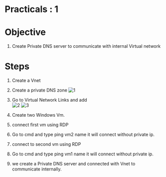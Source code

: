 # Practicals : 1

   # Objective

   1. Create Private DNS server to communicate with internal Virtual network


   # Steps
        
   1. Create a Vnet 
   2. Create a private DNS zone
     ![1](https://user-images.githubusercontent.com/70442264/153826658-8e11433d-6aa8-43a8-8f00-8330efe48e6b.png)
   3. Go to Virtual Network Links and add        
      ![2](https://user-images.githubusercontent.com/70442264/153826877-ad0787d4-817a-4782-ab3a-62bd974496f6.png)
      ![3](https://user-images.githubusercontent.com/70442264/153827014-297a2a84-cf6d-430c-a014-c283d8ceb9a8.png)
        
   4. Create two Windows Vm.
   5. connect first vm using RDP
   6. Go to cmd and type ping vm2 name it will connect without private ip.
   7. connect to second vm using RDP
   8. Go to cmd and type ping vm1 name it will connect without private ip. 
   9. we create a Private DNS server and connected with Vnet to communicate internally.

  

        
        
